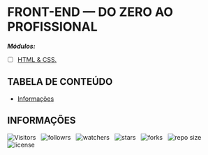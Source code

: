<!-- TITLE -->
# FRONT-END — DO ZERO AO PROFISSIONAL

***Módulos:***

- [ ] [HTML & CSS.](https://github.com/Devsgeeknerd/html-e-css-zp "Ir Para as Aulas")
<!-- - [ ] HTML5 & CSS3. -->
<!-- - [ ] Git & GitHub. -->
<!-- - [ ] JavaScript — Básico. -->
<!-- - [ ] JavaScript — Intermediário. -->
<!-- - [ ] JavaScript — Avançado. -->
<!-- - [ ] jQuery. -->
<!-- - [ ] Bootstrap 4. -->
<!-- - [ ] ECMAScript 6+ (ES6+). -->
<!-- - [ ] Package Managers (NPM e Yarn). -->
<!-- - [ ] Arquitetura de CSS (BEM). -->
<!-- - [ ] Sass. -->
<!-- - [ ] Webpack. -->
<!-- - [ ] Gulp. -->
<!-- - [ ] React.js. -->
<!-- - [ ] Redux. -->
<!-- - [ ] Projeto — Devsolx (React.js). -->
<!-- - [ ] Vue.js. -->
<!-- - [ ] Angular 9. -->
<!-- - [ ] PWA. -->
<!-- - [ ] TypeScript. -->
<!-- - [ ] GraphQL. -->
<!-- - [ ] Canvas & SVG. -->
<!-- - [ ] User Interface (UI). -->
<!-- - [ ] User Experience (UX). -->
<!-- - [ ] Conceitos de Design. -->

<!-- TABLE OF CONTENTS -->
## TABELA DE CONTEÚDO

<!-- * [Vista por cima](#vista-por-cima) -->
<!--  * [Foto da tela](#foto-da-tela) -->
<!--  * [Links](#links) -->
<!-- * [Meu processo](#meu-processo) -->
<!--  * [Contruido com](#construido-com) -->
<!--  * [O que aprendi](#o-que-aprendi) -->
<!--  * [Desenvolvimento contínuo](#desenvolvimento-contínuo) -->
<!--  * [Recusos úteis](#recursos-úteis) -->
<!-- * [Autor](#autor) -->
<!-- * [Agradecimentos](#agradecimentos) -->
* [Informações](#informações)

<!-- OVERVIEW -->
<!-- ## VISTA POR CIMA -->

<!-- SCREENSHOT -->
<!-- ### FOTO DA TELA -->

<!-- LINKS -->
<!-- ### LINKS -->

<!-- MY PROCESS -->
<!-- ## MEU PROCESSO -->

<!-- BUILT WITH -->
<!-- ### CONSTRUIDO COM -->

<!-- WHAT I LEARNED -->
<!-- ### O QUE APRENDI -->

<!-- CONTINUED DEVELOPMENT -->
<!-- ### DESENVOLVIMENTO CONTÍNUO -->

<!-- USEFUL RESOURCES -->
<!-- ### RECURSOS ÚTEIS -->

<!-- AUTHOR -->
<!-- ## AUTOR -->

<!-- ACKNOWLEDGMENTS -->
<!-- ## AGRADECIMENTOS -->

<!-- INFORMATION -->
## INFORMAÇÕES

![Visitors](https://api.visitorbadge.io/api/visitors?path=Devsgeeknerd%2Ffront-end-zp-full-stack&label=Visitantes&labelColor=%23f9e64f&countColor=%23008000&style=plastic "Total de Visitas")
&nbsp;
![followrs](https://img.shields.io/github/followers/Devsgeeknerd?style=plastic&label=SEGUIDORES&labelColor=f9e64f "Total de Seguidores")
&nbsp;
![watchers](https://img.shields.io/github/watchers/Devsgeeknerd/front-end-zp-full-stack?style=plastic&label=OBSERVADORES&labelColor=f9e64f "Total de Observadores")
&nbsp;
![stars](https://img.shields.io/github/stars/Devsgeeknerd/front-end-zp-full-stack?style=plastic&label=ESTRELAS&labelColor=f9e64f "Total de Estrelas Recebidas")
&nbsp;
![forks](https://img.shields.io/github/forks/Devsgeeknerd/front-end-zp-full-stack?style=plastic&label=BIFURCAÇÕES&labelColor=f9e64f "Total de Bifurcações")
&nbsp;
![repo size](https://img.shields.io/github/repo-size/Devsgeeknerd/front-end-zp-full-stack?style=plastic&label=TAMANHO&labelColor=f9e64f "Tamanho do Repositório")
&nbsp;
![license](https://img.shields.io/github/license/Devsgeeknerd/front-end-zp-full-stack?style=plastic&label=LICENÇA&labelColor=f9e64f "Licença do Repositório")
